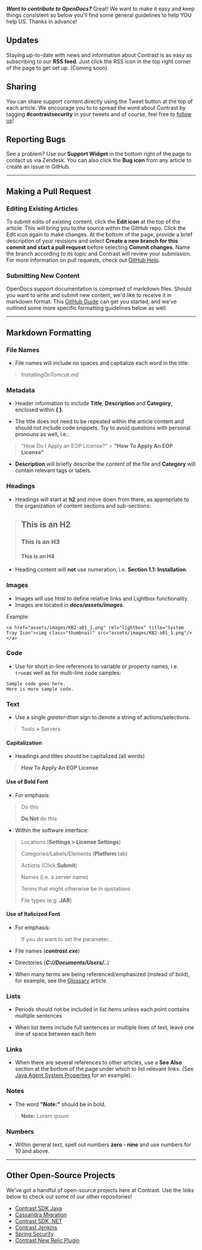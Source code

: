 <!--{
title: "Open Docs Markdown Style Guide and Contribution Guidelines"
description: "Guidelines for formatting Contrast support documentation"
category: "Style Guide", "Open Documentation Project"
tags: "contribute OpenDocs Github"
}-->

***Want to contribute to OpenDocs?***  Great! We want to make it easy and keep things consistent so below you'll find some general guidelines to help YOU help US. Thanks in advance!


## Updates
    
Staying up-to-date with news and information about Contrast is as easy as subscribing to our **RSS feed**.  Just click the RSS icon in the top right corner of the page to get set up. (Coming soon).


## Sharing

You can share support content directly using the Tweet button at the top of each article.  We encourage you to to spread the word about Contrast by tagging **#contrastsecurity** in your tweets and of course, feel free to [follow us](https://twitter.com/contrastsec)!


## Reporting Bugs

See a problem?  Use our **Support Widget** in the bottom right of the page to contact us via Zendesk.  You can also click the **Bug icon** from any article to create an issue in GitHub.

---

## Making a Pull Request

### Editing Existing Articles

To submit edits of existing content, click the **Edit icon** at the top of the article.  This will bring you to the source within the GitHub repo.  Click the Edit icon again to make changes.  At the bottom of the page, provide a brief description of your revisions and select **Create a new branch for this commit and start a pull request** before selecting **Commit changes**. Name the branch according to its topic and Contrast will review your submission. For more information on pull requests, check out [GitHub Help](https://help.github.com/articles/using-pull-requests/).


### Submitting New Content

OpenDocs support documentation is comprised of markdown files. Should you want to write and submit new content, we'd like to receive it in markdown format.  This [GitHub Guide](https://guides.github.com/features/mastering-markdown/) can get you started, and we've outlined some more specific formatting guidelines below as well.

---

## Markdown Formatting

### File Names

- File names will include no spaces and capitalize each word in the title:

>*InstallingOnTomcat.md*


### Metadata

- Header information to include **Title**, **Description** and **Category**, enclosed within **{ }**. 

- The title does not need to be repeated within the article content and should not include code snippets. Try to avoid questions with personal pronouns as well, i.e.:

>"How Do I Apply an EOP License?" > **"How To Apply An EOP License"**

- **Description** will briefly describe the content of the file and **Category** will contain relevant tags or labels.


### Headings

- Headings will start at **h2** and move down from there, as appropriate to the organization of content sections and sub-sections:

>## This is an H2
>### This is an H3
>#### This is an H4

- Heading content will **not** use numeration, i.e. **Section 1.1: Installation**.

### Images

- Images will use html to define relative links and Lightbox functionality.  
- Images are located in ***docs/assets/images***.

Example:

```
<a href="assets/images/KB2-a01_1.png" rel="lightbox" title="System Tray Icon"><img class="thumbnail" src="assets/images/KB2-a01_1.png"/></a>
```


### Code

- Use for short in-line references to variable or property names, i.e. ```true```as well as for multi-line code samples:

```
Sample code goes here.
Here is more sample code.
```


### Text

- Use a single *greater-than* sign to denote a string of actions/selections.

>Tools **>** Servers 


#### Capitalization

- Headings and titles should be capitalized (all words)

>**How To Apply An EOP License**


#### Use of Bold Font

- For emphasis:

>Do *this*
>
>**Do Not** do this

- Within the software interface:

>Locations (**Settings > License Settings**)
>
>Categories/Labels/Elements (**Platform** tab)
>
>Actions (Click **Submit**)
>
>Names (i.e. a server name)
>
>Terms that might otherwise be in quotations
>
>File types (e.g. **JAR**)


#### Use of Italicized Font

- For emphasis:

>If you *do* want to set the parameter...

- File names (***contrast.exe***)

- Directories (***C://Documents/Users/..***)

- When many terms are being referenced/emphasized (instead of bold), for example, see the [Glossary](user_tsfaq.html#glossary) article.


### Lists

- Periods should not be included in list items unless each point contains multiple sentences

- When list items include full sentences or multiple lines of text, leave one line of space between each item


### Links

- When there are several references to other articles, use a **See Also** section at the bottom of the page under which to list relevant links. (See [Java Agent System Properties](user_javaconfig.html#props2) for an example).


### Notes

- The word **"Note:"** should be in bold.

>**Note:** Lorem ipsum


### Numbers

- Within general text, spell out numbers **zero - nine** and use numbers for 10 and above.

---

## Other Open-Source Projects

We've got a handful of open-source projects here at Contrast. Use the links below to check out some of our other repositories!

* [Contrast SDK Java](https://github.com/Contrast-Security-OSS/contrast-sdk-java)
* [Cassandra Migration](https://github.com/Contrast-Security-OSS/cassandra-migration)
* [Contrast SDK .NET](https://github.com/Contrast-Security-OSS/contrast-sdk-dotnet)
* [Contrast Jenkins](https://github.com/Contrast-Security-OSS/contrast-jenkins-plugin)
* [Spring Security](https://github.com/Contrast-Security-OSS/spring-security)
* [Contrast New Relic Plugin](https://github.com/Contrast-Security-OSS/contrast-newrelic-plugin)

